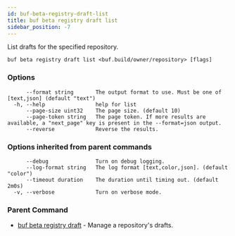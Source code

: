 ```yaml
---
id: buf-beta-registry-draft-list
title: buf beta registry draft list
sidebar_position: -7
---
```

List drafts for the specified repository.

```
buf beta registry draft list <buf.build/owner/repository> [flags]
```

### Options

```
      --format string       The output format to use. Must be one of [text,json] (default "text")
  -h, --help                help for list
      --page-size uint32    The page size. (default 10)
      --page-token string   The page token. If more results are available, a "next_page" key is present in the --format=json output.
      --reverse             Reverse the results.
```

### Options inherited from parent commands

```
      --debug               Turn on debug logging.
      --log-format string   The log format [text,color,json]. (default "color")
      --timeout duration    The duration until timing out. (default 2m0s)
  -v, --verbose             Turn on verbose mode.
```

### Parent Command

* [buf beta registry draft](buf-beta-registry-draft.md)	 - Manage a repository's drafts.
